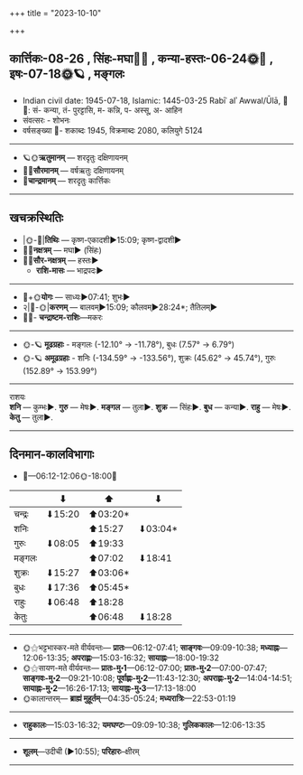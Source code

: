 +++
title = "2023-10-10"

+++
## कार्त्तिकः-08-26  ,  सिंहः-मघा🌛🌌  ,  कन्या-हस्तः-06-24🌞🌌  ,  इषः-07-18🌞🪐  ,  मङ्गलः
- Indian civil date: 1945-07-18, Islamic: 1445-03-25 Rabīʿ alʾ Awwal/Ūlā, 🌌🌞: सं- कन्या, तं- पुरट्टासि, म- कन्नि, प- अस्सू, अ- आहिन
- संवत्सरः - शोभनः
- वर्षसङ्ख्या 🌛- शकाब्दः 1945, विक्रमाब्दः 2080, कलियुगे 5124
___________________
- 🪐🌞**ऋतुमानम्** — शरदृतुः दक्षिणायनम्
- 🌌🌞**सौरमानम्** — वर्षऋतुः दक्षिणायनम्
- 🌛**चान्द्रमानम्** — शरदृतुः कार्त्तिकः
___________________


## खचक्रस्थितिः
- |🌞-🌛|**तिथिः** — कृष्ण-एकादशी►15:09; कृष्ण-द्वादशी►  
- 🌌🌛**नक्षत्रम्** — मघा► (सिंहः)  
- 🌌🌞**सौर-नक्षत्रम्** — हस्तः►  
  - **राशि-मासः** — भाद्रपदः► 
___________________
- 🌛+🌞**योगः** — साध्यः►07:41; शुभः►  
- २|🌛-🌞|**करणम्** — बालवम्►15:09; कौलवम्►28:24*; तैतिलम्►  
- 🌌🌛- **चन्द्राष्टम-राशिः**—मकरः  
___________________
- 🌞-🪐 **मूढग्रहाः** - मङ्गलः (-12.10° → -11.78°), बुधः (7.57° → 6.79°)
- 🌞-🪐 **अमूढग्रहाः** - शनिः (-134.59° → -133.56°), शुक्रः (45.62° → 45.74°), गुरुः (152.89° → 153.99°)
___________________
राशयः  
**शनि** — कुम्भः►. **गुरु** — मेषः►. **मङ्गल** — तुला►. **शुक्र** — सिंहः►. **बुध** — कन्या►. **राहु** — मेषः►. **केतु** — तुला►. 
___________________


## दिनमान-कालविभागाः
- 🌅—06:12-12:06🌞-18:00🌇  

|      |⬇     |⬆     |⬇     |
|------|-----|-----|------|
|चन्द्रः|⬇15:20 |⬆03:20*|     |
|शनिः   |     |⬆15:27 |⬇03:04*|
|गुरुः  |⬇08:05 |⬆19:33 |     |
|मङ्गलः |     |⬆07:02 |⬇18:41 |
|शुक्रः |⬇15:27 |⬆03:06*|     |
|बुधः   |⬇17:36 |⬆05:45*|     |
|राहुः  |⬇06:48 |⬆18:28 |     |
|केतुः  |     |⬆06:48 |⬇18:28 |
___________________
- 🌞⚝भट्टभास्कर-मते वीर्यवन्तः— **प्रातः**—06:12-07:41; **साङ्गवः**—09:09-10:38; **मध्याह्नः**—12:06-13:35; **अपराह्णः**—15:03-16:32; **सायाह्नः**—18:00-19:32  
- 🌞⚝सायण-मते वीर्यवन्तः— **प्रातः-मु॰1**—06:12-07:00; **प्रातः-मु॰2**—07:00-07:47; **साङ्गवः-मु॰2**—09:21-10:08; **पूर्वाह्णः-मु॰2**—11:43-12:30; **अपराह्णः-मु॰2**—14:04-14:51; **सायाह्नः-मु॰2**—16:26-17:13; **सायाह्नः-मु॰3**—17:13-18:00  
- 🌞कालान्तरम्— **ब्राह्मं मुहूर्तम्**—04:35-05:24; **मध्यरात्रिः**—22:53-01:19  
___________________
- **राहुकालः**—15:03-16:32; **यमघण्टः**—09:09-10:38; **गुलिककालः**—12:06-13:35  
___________________
- **शूलम्**—उदीची (►10:55); **परिहारः**–क्षीरम्  
___________________
